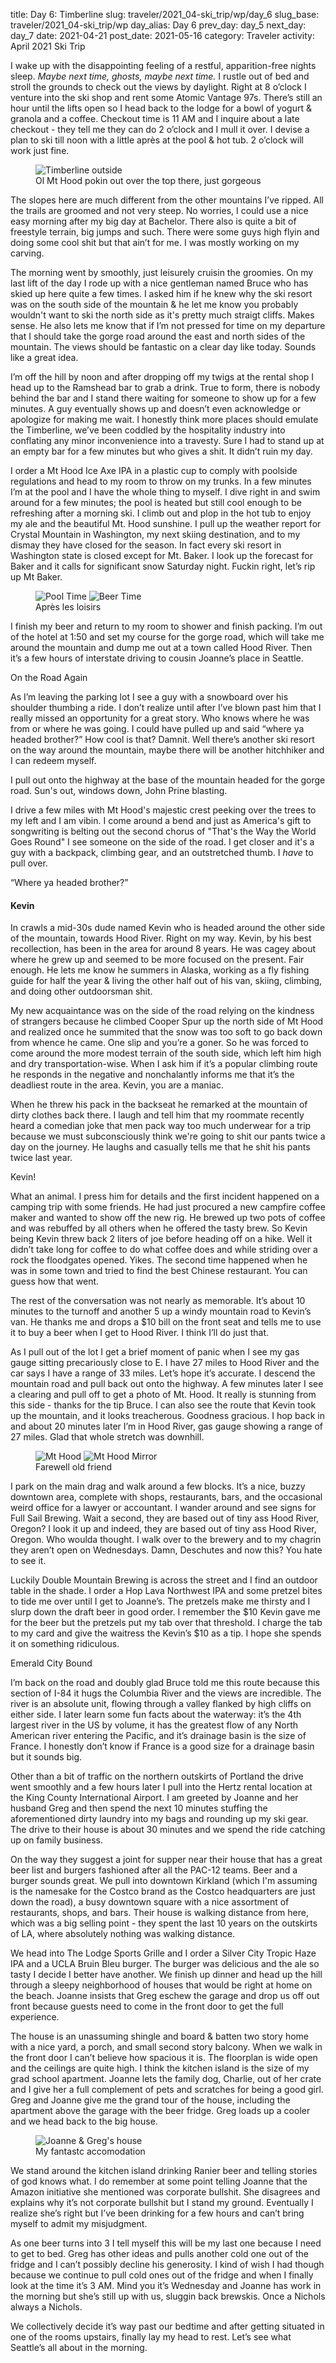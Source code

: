 title: Day 6: Timberline
slug: traveler/2021_04-ski_trip/wp/day_6
slug_base: traveler/2021_04-ski_trip/wp
day_alias: Day 6
prev_day: day_5
next_day: day_7
date: 2021-04-21
post_date: 2021-05-16
category: Traveler
activity: April 2021 Ski Trip

I wake up with the disappointing feeling of a restful, apparition-free nights sleep. *Maybe next time, ghosts, maybe next time.* I rustle out of bed and stroll the grounds to check out the views by daylight. Right at 8 o’clock I venture into the ski shop and rent some Atomic Vantage 97s. There’s still an hour until the lifts open so I head back to the lodge for a bowl of yogurt & granola and a coffee. Checkout time is 11 AM and I inquire about a late checkout - they tell me they can do 2 o’clock and I mull it over. I devise a plan to ski till noon with a little après at the pool & hot tub. 2 o’clock will work just fine.

<figure class="figure">
    <img class="figure-img img-fluid rounded" src="/theme/images/timberline_outside.jpg" alt="Timberline outside">
  <figcaption class="figure-caption">Ol Mt Hood pokin out over the top there, just gorgeous</figcaption>
</figure>

The slopes here are much different from the other mountains I’ve ripped. All the trails are groomed and not very steep. No worries, I could use a nice easy morning after my big day at Bachelor. There also is quite a bit of freestyle terrain, big jumps and such. There were some guys high flyin and doing some cool shit but that ain’t for me. I was mostly working on my carving.

The morning went by smoothly, just leisurely cruisin the groomies. On my last lift of the day I rode up with a nice gentleman named Bruce who has skied up here quite a few times. I asked him if he knew why the ski resort was on the south side of the mountain & he let me know you probably wouldn't want to ski the north side as it's pretty much straigt cliffs. Makes sense. He also lets me know that if I’m not pressed for time on my departure that I should take the gorge road around the east and north sides of the mountain.  The views should be fantastic on a clear day like today. Sounds like a great idea.

I’m off the hill by noon and after dropping off my twigs at the rental shop I head up to the Ramshead bar to grab a drink. True to form, there is nobody behind the bar and I stand there waiting for someone to show up for a few minutes. A guy eventually shows up and doesn’t even acknowledge or apologize for making me wait. I honestly think more places should emulate the Timberline, we’ve been coddled by the hospitality industry into conflating any minor inconvenience into a travesty. Sure I had to stand up at an empty bar for a few minutes but who gives a shit. It didn’t ruin my day.

I order a Mt Hood Ice Axe IPA in a plastic cup to comply with poolside regulations and head to my room to throw on my trunks. In a few minutes I’m at the pool and I have the whole thing to myself. I dive right in and swim around for a few minutes; the pool is heated but still cool enough to be refreshing after a morning ski. I climb out and plop in the hot tub to enjoy my ale and the beautiful Mt. Hood sunshine. I pull up the weather report for Crystal Mountain in Washington, my next skiing destination, and to my dismay they have closed for the season. In fact every ski resort in Washington state is closed except for Mt. Baker. I look up the forecast for Baker and it calls for significant snow Saturday night. Fuckin right, let’s rip up Mt Baker.

<figure class="figure">
  <img class="figure-img img-fluid rounded" src="/theme/images/timber_pool.jpg" alt="Pool Time">
  <img class="figure-img img-fluid mt-2 rounded" src="/theme/images/timber_beer.jpg" alt="Beer Time">
  <figcaption class="figure-caption">Après les loisirs</figcaption>
</figure>

I finish my beer and return to my room to shower and finish packing. I’m out of the hotel at 1:50 and set my course for the gorge road, which will take me around the mountain and dump me out at a town called Hood River. Then it’s a few hours of interstate driving to cousin Joanne’s place in Seattle.

<p class="article-subheader">On the Road Again</p>

As I’m leaving the parking lot I see a guy with a snowboard over his shoulder thumbing a ride. I don’t realize until after I’ve blown past him that I really missed an opportunity for a great story. Who knows where he was from or where he was going. I could have pulled up and said “where ya headed brother?” How cool is that? Damnit. Well there’s another ski resort on the way around the mountain, maybe there will be another hitchhiker and I can redeem myself.

I pull out onto the highway at the base of the mountain headed for the gorge road. Sun's out, windows down, John Prine blasting.

I drive a few miles with Mt Hood's majestic crest peeking over the trees to my left and I am vibin. I come around a bend and just as America's gift to songwriting is belting out the second chorus of "That's the Way the World Goes Round" I see someone on the side of the road. I get closer and it's a guy with a backpack, climbing gear, and an outstretched thumb. I *have* to pull over.

“Where ya headed brother?”

<h4 class="article-subheader">Kevin</h4>

In crawls a mid-30s dude named Kevin who is headed around the other side of the mountain, towards Hood River. Right on my way. Kevin, by his best recollection, has been in the area for around 8 years. He was cagey about where he grew up and seemed to be more focused on the present. Fair enough. He lets me know he summers in Alaska, working as a fly fishing guide for half the year & living the other half out of his van, skiing, climbing, and doing other outdoorsman shit.

My new acquaintance was on the side of the road relying on the kindness of strangers because he climbed Cooper Spur up the north side of Mt Hood and realized once he summited that the snow was too soft to go back down from whence he came. One slip and you’re a goner. So he was forced to come around the more modest terrain of the south side, which left him high and dry transportation-wise. When I ask him if it’s a popular climbing route he responds in the negative and nonchalantly informs me that it’s the deadliest route in the area. Kevin, you are a maniac.

When he threw his pack in the backseat he remarked at the mountain of dirty clothes back there. I laugh and tell him that my roommate recently heard a comedian joke that men pack way too much underwear for a trip because we must subconsciously think we're going to shit our pants twice a day on the journey. He laughs and casually tells me that he shit his pants twice last year.

Kevin!

What an animal. I press him for details and the first incident happened on a camping trip with some friends. He had just procured a new campfire coffee maker and wanted to show off the new rig. He brewed up two pots of coffee and was rebuffed by all others when he offered the tasty brew. So Kevin being Kevin threw back 2 liters of joe before heading off on a hike. Well it didn’t take long for coffee to do what coffee does and while striding over a rock the floodgates opened. Yikes. The second time happened when he was in some town and tried to find the best Chinese restaurant. You can guess how that went.

The rest of the conversation was not nearly as memorable. It’s about 10 minutes to the turnoff and another 5 up a windy mountain road to Kevin’s van. He thanks me and drops a $10 bill on the front seat and tells me to use it to buy a beer when I get to Hood River. I think I’ll do just that.

As I pull out of the lot I get a brief moment of panic when I see my gas gauge sitting precariously close to E. I have 27 miles to Hood River and the car says I have a range of 33 miles. Let’s hope it’s accurate. I descend the mountain road and pull back out onto the highway. A few minutes later I see a clearing and pull off to get a photo of Mt. Hood. It really is stunning from this side - thanks for the tip Bruce. I can also see the route that Kevin took up the mountain, and it looks treacherous. Goodness gracious. I hop back in and about 20 minutes later I’m in Hood River, gas gauge showing a range of 27 miles. Glad that whole stretch was downhill.

<figure class="figure">
  <img class="figure-img img-fluid rounded" src="/theme/images/mt_hood.jpg" alt="Mt Hood">
  <img class="figure-img img-fluid mt-2 rounded" src="/theme/images/mt_hood_mirror.jpg" alt="Mt Hood Mirror">
  <figcaption class="figure-caption">Farewell old friend</figcaption>
</figure>

I park on the main drag and walk around a few blocks. It’s a nice, buzzy downtown area, complete with shops, restaurants, bars, and the occasional weird office for a lawyer or accountant. I wander around and see signs for Full Sail Brewing. Wait a second, they are based out of tiny ass Hood River, Oregon? I look it up and indeed, they are based out of tiny ass Hood River, Oregon. Who woulda thought. I walk over to the brewery and to my chagrin they aren’t open on Wednesdays. Damn, Deschutes and now this? You hate to see it.

Luckily Double Mountain Brewing is across the street and I find an outdoor table in the shade. I order a Hop Lava Northwest IPA and some pretzel bites to tide me over until I get to Joanne’s. The pretzels make me thirsty and I slurp down the draft beer in good order. I remember the $10 Kevin gave me for the beer but the pretzels put my tab over that threshold. I charge the tab to my card and give the waitress the Kevin’s $10 as a tip. I hope she spends it on something ridiculous.

<p class="article-subheader" id="emerald">Emerald City Bound</p>

I’m back on the road and doubly glad Bruce told me this route because this section of I-84 it hugs the Columbia River and the views are incredible. The river is an absolute unit, flowing through a valley flanked by high cliffs on either side. I later learn some fun facts about the waterway: it’s the 4th largest river in the US by volume, it has the greatest flow of any North American river entering the Pacific, and it’s drainage basin is the size of France. I honestly don’t know if France is a good size for a drainage basin but it sounds big.

Other than a bit of traffic on the northern outskirts of Portland the drive went smoothly and a few hours later I pull into the Hertz rental location at the King County International Airport. I am greeted by Joanne and her husband Greg and then spend the next 10 minutes stuffing the aforementioned dirty laundry into my bags and rounding up my ski gear. The drive to their house is about 30 minutes and we spend the ride catching up on family business.

On the way they suggest a joint for supper near their house that has a great beer list and burgers fashioned after all the PAC-12 teams. Beer and a burger sounds great. We pull into downtown Kirkland (which I'm assuming is the namesake for the Costco brand as the Costco headquarters are just down the road), a busy downtown square with a nice assortment of restaurants, shops, and bars. Their house is walking distance from here, which was a big selling point - they spent the last 10 years on the outskirts of LA, where absolutely nothing was walking distance.

We head into The Lodge Sports Grille and I order a Silver City Tropic Haze IPA and a UCLA Bruin Bleu burger. The burger was delicious and the ale so tasty I decide I better have another. We finish up dinner and head up the hill through a sleepy neighborhood of houses that would be right at home on the beach. Joanne insists that Greg eschew the garage and drop us off out front because guests need to come in the front door to get the full experience.

The house is an unassuming shingle and board & batten two story home with a nice yard, a porch, and small second story balcony. When we walk in the front door I can’t believe how spacious it is. The floorplan is wide open and the ceilings are quite high. I think the kitchen island is the size of my grad school apartment. Joanne lets the family dog, Charlie, out of her crate and I give her a full complement of pets and scratches for being a good girl. Greg and Joanne give me the grand tour of the house, including the apartment above the garage with the beer fridge. Greg loads up a cooler and we head back to the big house.

<figure class="figure">
  <img class="figure-img img-fluid rounded" src="/theme/images/jos_house.jpg" alt="Joanne & Greg's house">
  <figcaption class="figure-caption">My fantastc accomodation</figcaption>
</figure>

We stand around the kitchen island drinking Ranier beer and telling stories of god knows what. I do remember at some point telling Joanne that the Amazon initiative she mentioned was corporate bullshit. She disagrees and explains why it’s not corporate bullshit but I stand my ground. Eventually I realize she’s right but I’ve been drinking for a few hours and can’t bring myself to admit my misjudgment.

As one beer turns into 3 I tell myself this will be my last one because I need to get to bed. Greg has other ideas and pulls another cold one out of the fridge and I can’t possibly decline his generosity. I kind of wish I had though because we continue to pull cold ones out of the fridge and when I finally look at the time it’s 3 AM. Mind you it’s Wednesday and Joanne has work in the morning but she’s still up with us, sluggin back brewskis. Once a Nichols always a Nichols.

We collectively decide it’s way past our bedtime and after getting situated in one of the rooms upstairs, finally lay my head to rest. Let’s see what Seattle’s all about in the morning.